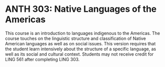 # ANTH 303: Native Languages of the Americas

This course is an introduction to languages indigenous to the Americas. The course touches on the linguistic structure and classification of Native American languages as well as on social issues. This version requires that the student learn intensively about the structure of a specific language, as well as its social and cultural context. Students may not receive credit for LING 561 after completing LING 303.